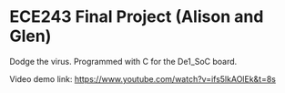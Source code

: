 # ECE243 Final Project (Alison and Glen)
Dodge the virus.
Programmed with C for the De1_SoC board.


Video demo link:
https://www.youtube.com/watch?v=ifs5lkAOlEk&t=8s
